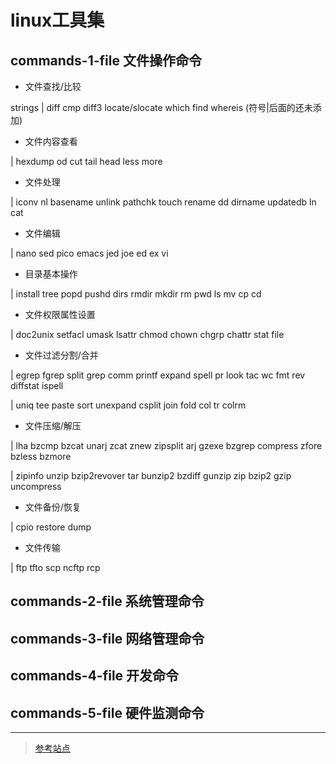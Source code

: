 # linux工具集


## commands-1-file 文件操作命令
- 文件查找/比较

strings | diff cmp diff3 locate/slocate which find whereis  (符号|后面的还未添加)

- 文件内容查看

| hexdump od cut tail head less more

- 文件处理

| iconv nl basename unlink pathchk touch rename dd dirname updatedb ln cat

- 文件编辑

| nano sed pico emacs jed joe ed ex vi

- 目录基本操作

| install tree popd pushd dirs rmdir mkdir rm pwd ls mv cp cd

- 文件权限属性设置

| doc2unix setfacl umask lsattr chmod chown chgrp chattr stat file

- 文件过滤分割/合并

| egrep fgrep split grep comm printf expand spell pr look tac wc fmt rev diffstat ispell

| uniq tee paste sort unexpand csplit join fold col tr colrm

- 文件压缩/解压

| lha bzcmp bzcat unarj zcat znew zipsplit arj gzexe bzgrep compress zfore bzless bzmore 

| zipinfo unzip bzip2revover tar bunzip2 bzdiff gunzip zip bzip2 gzip uncompress

- 文件备份/恢复

| cpio restore dump

- 文件传输

| ftp tfto scp ncftp rcp 


## commands-2-file 系统管理命令

## commands-3-file 网络管理命令

## commands-4-file 开发命令

## commands-5-file 硬件监测命令




-----

> [参考站点](http://man.linuxde.net/)
